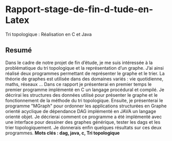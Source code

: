 # Rapport-stage-de-fin-d-tude-en-Latex
Tri topologique : Réalisation en C et Java


## Resumé
   Dans le cadre de notre projet de fin d’étude, je me suis intéressée
   à la problématique du tri topologique et la représentation d’un
   graphe. J’ai ainsi réalisé deux programmes permettant de représenter
   le graphe et le trier.
   La théorie de graphes est utilisée dans des domaines variés : vie quotidienne,
   maths, réseaux ...
   Dans ce rapport je présenterai en premier temps le premier programme
   implémenté en C un langage procédural et compilé. Je décrirai
   les structures des données utilisé pour présenter le graphe et
   le fonctionnement de la méthode du tri topologique.
   Ensuite, je présenterai le programme "MGraph" pour ordonner les
   applications structurées en Graphe orienté acyclique de dépendance
   DAG implémenté en JAVA un langage orienté objet. Je décrierai
   comment ce programme a été implémenté avec une interface pour
   dessiner des graphes générique, tester les dags et les trier topologiquement.
   Je donnerais enfin quelques résultats sur ces deux programmes.
**Mots clés : dag, java, c, Tri topologique**

